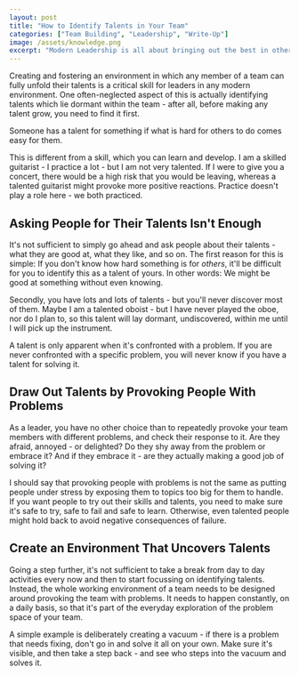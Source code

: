 ```yaml
---
layout: post
title: "How to Identify Talents in Your Team"
categories: ["Team Building", "Leadership", "Write-Up"]
image: /assets/knowledge.png
excerpt: "Modern Leadership is all about bringing out the best in others - but how do we find hidden talents in employees, so that we can start expanding them?"
---
```

Creating and fostering an environment in which any member of a team can fully
unfold their talents is a critical skill for leaders in any modern environment.
One often-neglected aspect of this is actually identifying talents which lie
dormant within the team - after all, before making any talent grow, you need to
find it first.

Someone has a talent for something if what is hard for others to do comes easy
for them.

This is different from a skill, which you can learn and develop. I am a skilled
guitarist - I practice a lot - but I am not very talented. If I were to give you
a concert, there would be a high risk that you would be leaving, whereas a
talented guitarist might provoke more positive reactions. Practice doesn't play
a role here - we both practiced.

## Asking People for Their Talents Isn't Enough
It's not sufficient to simply go ahead and ask people about their talents - what
they are good at, what they like, and so on. The first reason for this is
simple: If you don't know how hard something is for *others*, it'll be difficult
for you to identify this as a talent of yours. In other words: We might be good
at something without even knowing.

Secondly, you have lots and lots of talents - but you'll never discover most of
them. Maybe I am a talented oboist - but I have never played the oboe, nor do I
plan to, so this talent will lay dormant, undiscovered, within me until I will
pick up the instrument. 

A talent is only apparent when it's confronted with a problem. If you are never
confronted with a specific problem, you will never know if you have a talent for
solving it.

## Draw Out Talents by Provoking People With Problems
As a leader, you have no other choice than to repeatedly provoke your team
members with different problems, and check their response to it. Are they
afraid, annoyed - or delighted? Do they shy away from the problem or embrace it?
And if they embrace it - are they actually making a good job of solving it?

I should say that provoking people with problems is not the same as putting
people under stress by exposing them to topics too big for them to handle. If
you want people to try out their skills and talents, you need to make sure it's
safe to try, safe to fail and safe to learn. Otherwise, even talented people
might hold back to avoid negative consequences of failure.

## Create an Environment That Uncovers Talents
Going a step further, it's not sufficient to take a break from day to day
activities every now and then to start focussing on identifying talents.
Instead, the whole working environment of a team needs to be designed around
provoking the team with problems. It needs to happen constantly, on a daily
basis, so that it's part of the everyday exploration of the problem space of
your team.

A simple example is deliberately creating a vacuum - if there is a problem that
needs fixing, don't go in and solve it all on your own. Make sure it's visible,
and then take a step back - and see who steps into the vacuum and solves it.